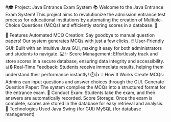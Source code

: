 #🎓 Project: Java Entrance Exam System 📚
Welcome to the Java Entrance Exam System! This project aims to revolutionize the admission entrance test process for educational institutions by automating the creation of Multiple-Choice Questions (MCQs) and efficiently storing scores in a database. 🚀

🌟 Features
Automated MCQ Creation: Say goodbye to manual question papers! Our system generates MCQs with just a few clicks. 🖱️
User-Friendly GUI: Built with an intuitive Java GUI, making it easy for both administrators and students to navigate. 💻✨
Score Management: Effortlessly track and store scores in a secure database, ensuring data integrity and accessibility. 📊🔒
Real-Time Feedback: Students receive immediate results, helping them understand their performance instantly! ⏱️👍
💡 How It Works
Create MCQs: Admins can input questions and answer choices through the GUI.
Generate Question Paper: The system compiles the MCQs into a structured format for the entrance exam. 📑
Conduct Exam: Students take the exam, and their answers are automatically recorded.
Score Storage: Once the exam is complete, scores are stored in the database for easy retrieval and analysis.
🔧 Technologies Used
Java
Swing (for GUI)
MySQL (for database management)
